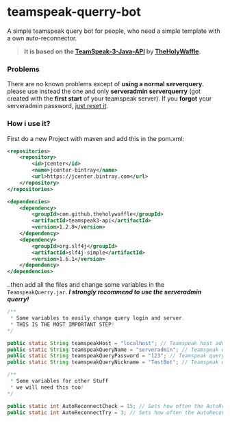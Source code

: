 # teamspeak-querry-bot
A simple teamspeak query bot for people, who need a simple template with a own auto-reconnector.
> **It is based on the [TeamSpeak-3-Java-API](https://github.com/TheHolyWaffle/TeamSpeak-3-Java-API.git) by [TheHolyWaffle](https://github.com/TheHolyWaffle).**

### Problems
There are no known problems except of **using a normal serverquery**. please use instead the one and only **serveradmin serverquerry** (got created with the **first start** of your teamspeak server). If you **forgot** your serveradmin password, [just reset it](https://support.teamspeak.com/hc/en-us/articles/360002712898-How-do-I-change-or-reset-the-password-of-the-serveradmin-Server-Query-account-).

### How i use it?
First do a new Project with maven and add this in the pom.xml:
```pom.xml
<repositories>
    <repository>
        <id>jcenter</id>
        <name>jcenter-bintray</name>
        <url>https://jcenter.bintray.com</url>
    </repository>
</repositories>

<dependencies>
    <dependency>
        <groupId>com.github.theholywaffle</groupId>
        <artifactId>teamspeak3-api</artifactId>
        <version>1.2.0</version>
    </dependency>
    <dependency>
        <groupId>org.slf4j</groupId>
        <artifactId>slf4j-simple</artifactId>
        <version>1.6.1</version>
    </dependency>
</dependencies>
```
..then add all the files and change some variables in  the `TeamspeakQuerry.jar`.
***I strongly recommend to use the serveradmin querry!***
```java
/**
 * Some variables to easily change query login and server.
 * THIS IS THE MOST IMPORTANT STEP!
*/

public static String teamspeakHost = "localhost"; // Teamspeak host address
public static String teamspeakQueryName = "serveradmin"; // Teamspeak query name
public static String teamspeakQueryPassword = "123"; // Teamspeak query password
public static String teamspeakQueryNickname = "TestBot"; // Teamspeak query nickname

/**
 * Some variables for other Stuff
 * we will need this too!
*/

public static int AutoReconnectCheck = 15; // Sets how often the AutoReconnect will check in SECONDS
public static int AutoReconnectTry = 3; // Sets how often the AutoReconnect will try to reconnect, if it isn't connected in SECONDS
```
